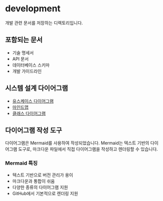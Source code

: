 # development

개발 관련 문서를 저장하는 디렉토리입니다.

## 포함되는 문서
- 기술 명세서
- API 문서
- 데이터베이스 스키마
- 개발 가이드라인

## 시스템 설계 다이어그램
- [유스케이스 다이어그램](diagrams/usecase.md)
- [마인드맵](diagrams/mindmap.md)
- [클래스 다이어그램](diagrams/class.md)

## 다이어그램 작성 도구
다이어그램은 Mermaid를 사용하여 작성되었습니다. Mermaid는 텍스트 기반의 다이어그램 도구로, 마크다운 파일에서 직접 다이어그램을 작성하고 렌더링할 수 있습니다.

### Mermaid 특징
- 텍스트 기반으로 버전 관리가 용이
- 마크다운과 통합이 쉬움
- 다양한 종류의 다이어그램 지원
- GitHub에서 기본적으로 렌더링 지원
